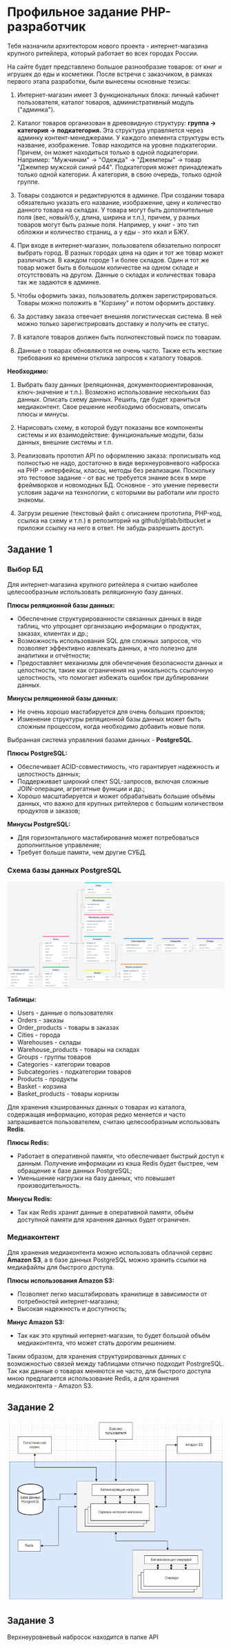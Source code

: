 # Профильное задание PHP-разработчик
Тебя назначили архитектором нового проекта - интернет-магазина крупного ритейлера, который работает во всех городах России.

На сайте будет представлено большое разнообразие товаров: от книг и игрушек до еды и косметики.
После встречи с заказчиком, в рамках первого этапа разработки, были вынесены основные тезисы:
1. Интернет-магазин имеет 3 функциональных блока: личный кабинет пользователя, каталог товаров, административный модуль ("админка").

2. Каталог товаров организован в древовидную структуру: **группа -> категория -> подкатегория.** Эта структура управляется через админку контент-менеджерами. У каждого элемента структуры есть название, изображение. Товар находится на уровне подкатегории. Причем, он может находиться только в одной подкатегории. Например: "Мужчинам" -> "Одежда" -> "Джемперы" -> товар "Джемпер мужской синий р44". Подкатегория может принадлежать только одной категории. А категория, в свою очередь, только одной группе.

3. Товары  создаются и редактируются в админке. При создании товара обязательно указать его название, изображение, цену и количество данного товара на складах. У товара могут быть дополнительные поля (вес, новый/б.у, длина, ширина и т.п.), причем, у разных товаров могут быть разные поля. Например, у книг - это тип обложки и количество страниц, а у еды - это ккал и БЖУ.

4. При входе в интернет-магазин, пользователя обязательно попросят выбрать город. В разных городах цена на один и тот же товар может различаться. В каждом городе 1 и более складов. Один и тот же товар может быть в большом количестве на одном складе и отсутствовать на другом. Данные о складах и количествах товара так же задаются в админке.

5. Чтобы оформить заказ, пользователь должен зарегистрироваться. Товары можно положить в "Корзину" и потом оформить доставку.

6. За доставку заказа отвечает внешняя логистическая система. В ней можно только зарегистрировать доставку и получить ее статус.

7. В каталоге товаров должен быть полнотекстовый поиск по товарам.

8. Данные о товарах обновляются не очень часто. Также есть жесткие требования ко времени отклика запросов к каталогу товаров.

**Необходимо:**
1. Выбрать базу данных (реляционная, документоориентированная, ключ-значение и т.п.). Возможно использование нескольких баз данных. Описать схему данных. Решить, где будет храниться медиаконтент. Свое решение необходимо обосновать, описать плюсы и минусы.

2. Нарисовать схему, в которой будут показаны все компоненты системы и их взаимодействие: функциональные модули, базы данных, внешние системы и т.п.

3. Реализовать прототип API по оформлению заказа: прописывать код полностью не надо, достаточно в виде верхнеуровневого наброска на PHP - интерфейсы, классы, методы без реализации. Поскольку это тестовое задание - от вас не требуется знание всех в мире фреймворков и новомодных БД. Основное - это умение перевести условия задачи на технологии, с которыми вы работали или просто знакомы.

4. Загрузи решение (текстовый файл с описанием прототипа, PHP-код, ссылка на схему и т.п.) в репозиторий на github/gitlab/bitbucket и приложи ссылку на него в ответ. Не забудь разрешить доступ.

## Задание 1
### Выбор БД

Для интернет-магазина крупного ритейлера я считаю наиболее целесообразным использовать реляционную базу данных.

**Плюсы реляционной базы данных:**
- Обеспечение структурированности связанных данных в виде таблиц, что упрощает организацию информации о продуктах, заказах, клиентах и др.;
- Возможность использования SQL для сложных запросов, что позволяет эффективно извлекать данных, а что полезно для аналитики и отчётности;
- Предоставляет механизмы для обечпечения безопасности данных и целостности, такие как ограничения на уникальность ссылочную целостность, что помогает избежать ошибок при дублировании данных.

**Минусы реляционной базы данных:**
- Не очень хорошо мастабируется для очень больших проектов;
- Изменение структуры реляционной базы данных может быть сложным процессом, когда необходимо добавить новые поля.

Выбранная система управления базами данных - **PostgreSQL**.

**Плюсы PostgreSQL:**
- Обеспечивает ACID-совместимость, что гарантирует надежность и целостность данных;
- Поддерживает широкий спект SQL-запросов, включая сложные JOIN-операции, агрегатные функции и др.;
- Хорошо масштабируется и может обрабатывать большие объёмы данных, что важно для крупных ритейлеров с большим количеством продуктов и заказов;

**Минусы PostgreSQL:**
- Для горизонтального мастабирования может потребоваться дополнитльное управление;
- Требует больше памяти, чем другие СУБД.

### Схема базы данных PostgreSQL
![database](https://github.com/aidabag/vk-internship-php/blob/main/img/Database.png)

**Таблицы:**
+ Users - данные о пользователях
+ Orders - заказы
+ Order_products - товары в заказах
+ Cities - города
+ Warehouses - склады
+ Warehouse_products - товары на складах
+ Groups - группы товаров
+ Categories - категории товаров
+ Subcategories - подкатегории товаров
+ Products - продукты
+ Basket - корзина
+ Basket_products - товары корнизы

Для хранения кэшированных данных о товарах из каталога, содержащая информацию, которая редко меняется и часто запрашивается пользователем, считаю целесообразным использовать **Redis**.

**Плюсы Redis:**
- Работает в оперативной памяти, что обеспечивает быстрый доступ к данным. Получение информации из кэша Redis будет быстрее, чем обращение к базе данных PostgreSQL;
- Уменьшение нагрузки на базу данных, что повышает производительность.

**Минусы Redis:**
- Так как  Redis хранит данные в оперативной памяти, объём доступной памяти для хранения данных будет ограничен.

### Медиаконтент
Для хранения медиаконтента можно использовать облачной сервис **Amazon S3**, а в базе данных PostgreSQL можно хранить ссылки на медиафайлы для быстрого доступа.

**Плюсы использования Amazon S3:**
- Позволяет легко масштабировать хранилище в зависимости от потребностей интернет-магазина;
- Высокая надежность и доступность;

**Минус Amazon S3:**
- Так как это крупный интернет-магазин, то будет большой объём медиаконтента, что может стать дорогим решением.

Таким образом, для хранения структурированных данных с возможностью связей между таблицами отлично подходит PostrgreSQL. Так как данные о товарах меняются не часто, для быстрого доступа мною предлагается использование Redis, а для хранения медиаконтента - Amazon S3.

## Задание 2
![architecture](https://github.com/aidabag/vk-internship-php/blob/main/img/Architecture.png)

## Задание 3
Верхнеуровневый набросок находится в папке API
